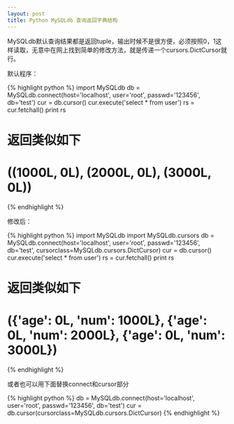 ```yaml
---
layout: post
title: Python MySQLdb 查询返回字典结构
---
```


MySQLdb默认查询结果都是返回tuple，输出时候不是很方便，必须按照0，1这样读取，无意中在网上找到简单的修改方法，就是传递一个cursors.DictCursor就行。

默认程序：

{% highlight python %}
import MySQLdb
db  = MySQLdb.connect(host='localhost', user='root', passwd='123456', db='test')
cur = db.cursor()
cur.execute('select * from user')
rs = cur.fetchall()
print rs
# 返回类似如下
# ((1000L, 0L), (2000L, 0L), (3000L, 0L))
{% endhighlight %}

修改后：

{% highlight python %}
import MySQLdb
import MySQLdb.cursors
db = MySQLdb.connect(host='localhost', user='root', passwd='123456', db='test',
                     cursorclass=MySQLdb.cursors.DictCursor)
cur = db.cursor()
cur.execute('select * from user')
rs = cur.fetchall()
print rs
# 返回类似如下
# ({'age': 0L, 'num': 1000L}, {'age': 0L, 'num': 2000L}, {'age': 0L, 'num': 3000L})
{% endhighlight %}

或者也可以用下面替换connect和cursor部分

{% highlight python %}
db  = MySQLdb.connect(host='localhost', user='root', passwd='123456', db='test')
cur = db.cursor(cursorclass=MySQLdb.cursors.DictCursor)
{% endhighlight %}


